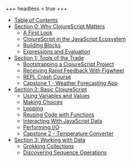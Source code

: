 +++
headless = true
+++

- [Table of Contents](/table-of-contents/)
- [Section 0: Why ClojureScript Matters](/section-0/)
  - [A First Look](/section-0/lesson-1-a-first-look/)
  - [ClojureScript in the JavaScript Ecosystem](/section-0/lesson-2-clojurescript-in-the-javascript-ecosystem/)
  - [Building Blocks](/section-0/lesson-3-building-blocks/)
  - [Expressions and Evaluation](/section-0/lesson-4-expressions-and-evaluation/)
- [Section 1: Tools of the Trade](/section-1/)
  - [Bootstrapping a ClojureScript Project](/section-1/lesson-5-bootstrapping-a-clojurescript-project/)
  - [Receiving Rapid Feedback With Figwheel](/section-1/lesson-6-receiving-rapid-feedback-with-figwheel/)
  - [REPL Crash Course](/section-1/lesson-7-repl-crash-course/)
  - [Capstone 1 - Weather Forecasting App](/section-1/lesson-8-capstone-weather-forecasting-app/)
- [Section 2: Basic ClojureScript](/section-2/)
  - [Using Variables and Values](/section-2/lesson-9-variables-and-values/)
  - [Making Choices](/section-2/lesson-10-making-choices/)
  - [Looping](/section-2/lesson-11-looping/)
  - [Reusing Code with Functions](/section-2/lesson-12-reusing-code-with-functions/)
  - [Interacting With JavaScript Data](/section-2/lesson-13-interacting-with-javascript-data/)
  - [Performing I/O](/section-2/lesson-14-performing-io/)
  - [Capstone 2 - Temperature Converter](/section-2/lesson-15-capstone-temperature-converter/)
- [Section 3: Working with Data](/section-3/)
  - [Grokking Collections](/section-3/lesson-16-grokking-collections/)
  - [Discovering Sequence Operations](/section-3/lesson-17-discovering-sequence-operations/)